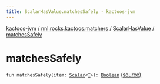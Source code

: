 ```yaml
---
title: ScalarHasValue.matchesSafely - kactoos-jvm
---
```


[kactoos-jvm](../../index.html) / [nnl.rocks.kactoos.matchers](../index.html) / [ScalarHasValue](index.html) / [matchesSafely](./matches-safely.html)

# matchesSafely

`fun matchesSafely(item: `[`Scalar`](../../nnl.rocks.kactoos/-scalar/index.html)`<`[`T`](index.html#T)`>): `[`Boolean`](https://kotlinlang.org/api/latest/jvm/stdlib/kotlin/-boolean/index.html) [(source)](https://github.com/neonailol/kactoos/blob/master/kactoos-jvm/src/main/kotlin/nnl/rocks/kactoos/matchers/ScalarHasValue.kt#L27)